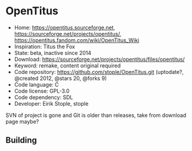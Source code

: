 # OpenTitus

- Home: https://opentitus.sourceforge.net, https://sourceforge.net/projects/opentitus/, https://opentitus.fandom.com/wiki/OpenTitus_Wiki
- Inspiration: Titus the Fox
- State: beta, inactive since 2014
- Download: https://sourceforge.net/projects/opentitus/files/opentitus/
- Keyword: remake, content original required
- Code repository: https://github.com/stople/OpenTitus.git (uptodate?, @created 2012, @stars 20, @forks 9)
- Code language: C
- Code license: GPL-3.0
- Code dependency: SDL
- Developer: Eirik Stople, stople

SVN of project is gone and Git is older than releases, take from download page maybe?

## Building
